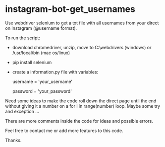 # instagram-bot-get_usernames

Use webdriver selenium to get a txt file with all usernames from your direct on Instagram (@username format).

To run the script:

 - download chromedriver, unzip, move to C:\webdrivers (windows) or /usr/local/bin (mac os/linux)
 - pip install selenium
 - create a information.py file with variables: 

      username = 'your_username'
      
      password = 'your_password'
      
Need some ideas to make the code roll down the direct page until the end without giving it a number on a for i in range(number) loop. 
Maybe some try and exception ... 

There are more comments inside the code for ideas and possible errors.  

Feel free to contact me or add more features to this code.  

Thanks.

